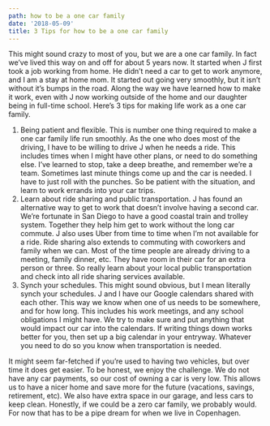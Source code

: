 ```yaml
---
path: how to be a one car family
date: '2018-05-09'
title: 3 Tips for how to be a one car family
---
```

This might sound crazy to most of you, but we are a one car family.  In fact we’ve lived this way on and off for about 5 years now.  It started when J first took a job working from home.  He didn’t need a car to get to work anymore, and I am a stay at home mom.  It started out going very smoothly, but it isn’t without it’s bumps in the road.  Along the way we have learned how to make it work, even with J now working outside of the home and our daughter being in full-time school.  Here’s 3 tips for making life work as a one car family.

1. Being patient and flexible.  This is number one thing required to make a one car family life run smoothly.  As the one who does most of the driving, I have to be willing to drive J when he needs a ride.  This includes times when I might have other plans, or need to do something else.  I’ve learned to stop, take a deep breathe, and remember we’re a team.  Sometimes last minute things come up and the car is needed.  I have to just roll with the punches.  So be patient with the situation, and learn to work errands into your car trips.
2. Learn about ride sharing and public transportation. J has found an alternative way to get to work that doesn’t involve having a second car.  We’re fortunate in San Diego to have a good coastal train and trolley system.  Together they help him get to work without the long car commute.  J also uses Uber from time to time when I’m not available for a ride.  Ride sharing also extends to commuting with coworkers and family when we can.  Most of the time people are already driving to a meeting, family dinner, etc.  They have room in their car for an extra person or three.  So really learn about your local public transportation and check into all ride sharing services available.
3. Synch your schedules. This might sound obvious, but I mean literally synch your schedules.  J and I have our Google calendars shared with each other.  This way we know when one of us needs to be somewhere, and for how long.  This includes his work meetings, and any school obligations I might have.  We try to make sure and put anything that would impact our car into the calendars. If writing things down works better for you, then set up a big calendar in your entryway. Whatever you need to do so you know when transportation is needed.

It might seem far-fetched if you’re used to having two vehicles, but over time it does get easier.  To be honest, we enjoy the challenge.  We do not have any car payments, so our cost of owning a car is very low.  This allows us to have a nicer home and save more for the future (vacations, savings, retirement, etc).  We also have extra space in our garage, and less cars to keep clean.  Honestly, if we could be a zero car family, we probably would.  For now that has to be a pipe dream for when we live in Copenhagen.
